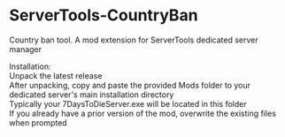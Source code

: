 # ServerTools-CountryBan
Country ban tool. A mod extension for ServerTools dedicated server manager

Installation: <br>
Unpack the latest release <br>
After unpacking, copy and paste the provided Mods folder to your dedicated server's main installation directory <br>
Typically your 7DaysToDieServer.exe will be located in this folder <br>
If you already have a prior version of the mod, overwrite the existing files when prompted <br>
